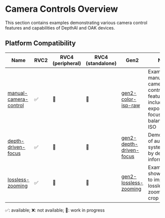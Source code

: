 # Camera Controls Overview

This section contains examples demonstrating various camera control features and capabilities of DepthAI and OAK devices.

## Platform Compatibility

| Name                                            | RVC2 | RVC4 (peripheral) | RVC4 (standalone) | Gen2                                                                                                          | Notes                                                                                        |
| ----------------------------------------------- | ---- | ----------------- | ----------------- | ------------------------------------------------------------------------------------------------------------- | -------------------------------------------------------------------------------------------- |
| [manual-camera-control](manual-camera-control/) | ✅   | 🚧                | 🚧                | [gen2-color-isp-raw](https://github.com/luxonis/depthai-experiments/tree/master/gen2-color-isp-raw)           | Examples of manual camera control features including exposure, focus, white balance, and ISO |
| [depth-driven-focus](depth-driven-focus/)       | ✅   | 🚧                | 🚧                | [gen2-depth-driven-focus](https://github.com/luxonis/depthai-experiments/tree/master/gen2-depth-driven-focus) | Demonstration of autofocus system driven by depth information                                |
| [lossless-zooming](lossless-zooming/)           | ✅   | 🚧                | 🚧                | [gen2-lossless-zooming](https://github.com/luxonis/depthai-experiments/tree/master/gen2-lossless-zooming)     | Example showing how to implement lossless digital zoom using crop control                    |

✅: available; ❌: not available; 🚧: work in progress
